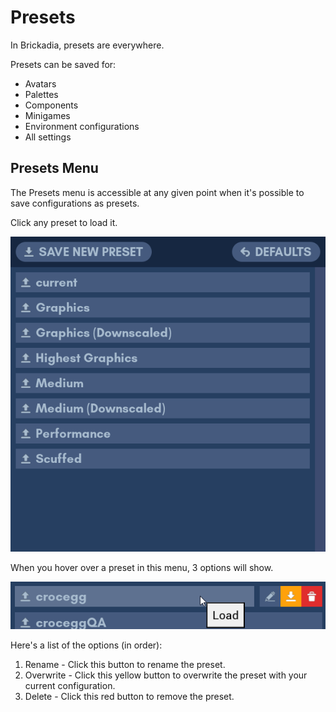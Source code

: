 # Presets

In Brickadia, presets are everywhere.

Presets can be saved for:
- Avatars
- Palettes
- Components
- Minigames
- Environment configurations
- All settings

## Presets Menu

The Presets menu is accessible at any given point when it's possible to save configurations as presets.

Click any preset to load it.

![Preset Menu](../../assets/players/gameplay/presets/presets_menu.png)

When you hover over a preset in this menu, 3 options will show.

![Preset Menu](../../assets/players/gameplay/presets/presets_menu_hovered_over.png)

Here's a list of the options (in order):
1. Rename - Click this button to rename the preset.
2. Overwrite - Click this yellow button to overwrite the preset with your current configuration.
3. Delete - Click this red button to remove the preset.